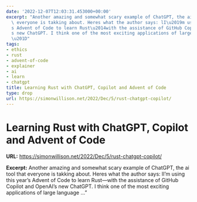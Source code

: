 ```yaml
---
date: '2022-12-07T12:03:31.453000+00:00'
excerpt: "Another amazing and somewhat scary example of ChatGPT, the ai tool that\
  \ everyone is takking about. Heres what the author says: lI\u2019m using this year\u2019\
  s Advent of Code to learn Rust\u2014with the assistance of GitHub Copilot and OpenAI\u2019\
  s new ChatGPT. I think one of the most exciting applications of large language \u2026\
  \u201D"
tags:
- ethics
- rust
- advent-of-code
- explainer
- ai
- learn
- chatgpt
title: Learning Rust with ChatGPT, Copilot and Advent of Code
type: drop
url: https://simonwillison.net/2022/Dec/5/rust-chatgpt-copilot/
---
```


# Learning Rust with ChatGPT, Copilot and Advent of Code

**URL:** https://simonwillison.net/2022/Dec/5/rust-chatgpt-copilot/

**Excerpt:** Another amazing and somewhat scary example of ChatGPT, the ai tool that everyone is takking about. Heres what the author says: lI’m using this year’s Advent of Code to learn Rust—with the assistance of GitHub Copilot and OpenAI’s new ChatGPT. I think one of the most exciting applications of large language …”
